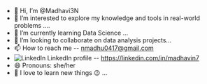 - 👋 Hi, I’m @Madhavi3N
- 👀 I’m interested to explore my knowledge and tools in real-world problems ....
- 🌱 I’m currently learning Data Science ...
- 💞️ I’m looking to collaborate on data analysis projects...
- 📫 How to reach me -- nmadhu0417@gmail.com
- ![LinkedIn](https://github.com/Madhavi3N/Madhavi3N/assets/146516099/d5b6c32e-79bc-4687-82dd-871bd4e677f6) LinkedIn profile -- https://linkedin.com/in/madhavin7
- 😄 Pronouns: she/her
- 🤩 I love to learn new things 😉 ...

<!---
Madhavi3N/Madhavi3N is a ✨ special ✨ repository because its `README.md` (this file) appears on your GitHub profile.
You can click the Preview link to take a look at your changes.
--->
